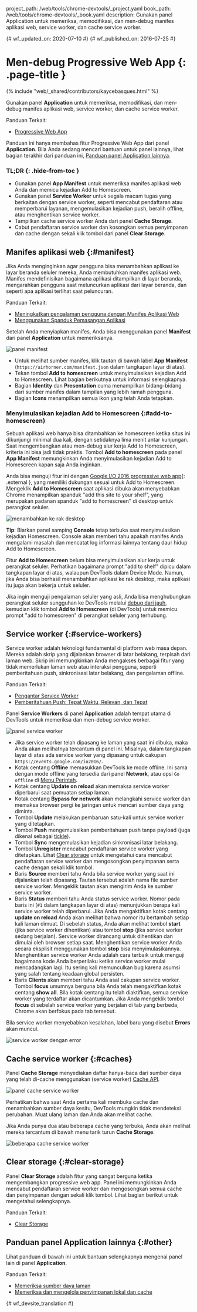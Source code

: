 project_path: /web/tools/chrome-devtools/_project.yaml
book_path: /web/tools/chrome-devtools/_book.yaml
description: Gunakan panel Application untuk memeriksa, memodifikasi, dan men-debug manifes aplikasi web, service worker, dan cache service worker.

{# wf_updated_on: 2020-07-10 #}
{# wf_published_on: 2016-07-25 #}

# Men-debug Progressive Web App {: .page-title }

{% include "web/_shared/contributors/kaycebasques.html" %}

Gunakan panel <strong>Application</strong> untuk memeriksa, memodifikasi,
dan men-debug manifes aplikasi web, service worker, dan cache service worker.

Panduan Terkait: 

* [Progressive Web App](/web/progressive-web-apps)

Panduan ini hanya membahas fitur Progressive Web App dari panel
**Application**. Bila Anda sedang mencari bantuan untuk panel lainnya, lihat
bagian terakhir dari panduan ini, [Panduan
panel Application lainnya](#other).


### TL;DR {: .hide-from-toc }
- Gunakan panel <strong>App Manifest</strong> untuk memeriksa manifes aplikasi web Anda dan memicu kejadian Add to Homescreen.
- Gunakan panel <strong>Service Worker</strong> untuk segala macam tugas yang berkaitan dengan service worker, seperti mencabut pendaftaran atau memperbarui layanan, mengemulasikan kejadian push, beralih offline, atau menghentikan service worker.
- Tampilkan cache service worker Anda dari panel <strong>Cache Storage</strong>.
- Cabut pendaftaran service worker dan kosongkan semua penyimpanan dan cache dengan sekali klik tombol dari panel <strong>Clear Storage</strong>.


## Manifes aplikasi web {:#manifest}

Jika Anda menginginkan agar pengguna bisa menambahkan aplikasi ke layar beranda seluler mereka,
Anda membutuhkan manifes aplikasi web. Manifes mendefinisikan bagaimana aplikasi ditampilkan di
layar beranda, mengarahkan pengguna saat meluncurkan aplikasi dari layar beranda, dan seperti
apa aplikasi terlihat saat peluncuran.

Panduan Terkait:

* [Meningkatkan pengalaman pengguna dengan Manifes
  Aplikasi Web](/web/fundamentals/web-app-manifest)
* [Menggunakan Spanduk
  Pemasangan Aplikasi](/web/fundamentals/app-install-banners)

Setelah Anda menyiapkan manifes, Anda bisa menggunakan panel **Manifest** dari panel
**Application** untuk memeriksanya.

![panel manifest][manifest]

* Untuk melihat sumber manifes, klik tautan di bawah label **App Manifest**
  (`https://airhorner.com/manifest.json` dalam tangkapan layar di atas).
* Tekan tombol **Add to homescreen** untuk menyimulasikan kejadian
  Add to Homescreen. Lihat bagian berikutnya untuk informasi selengkapnya.
* Bagian **Identity** dan **Presentation** cuma menampilkan bidang-bidang dari
  sumber manifes dalam tampilan yang lebih ramah pengguna.
* Bagian **Icons** menampilkan semua ikon yang telah Anda tetapkan.

[manifest]: images/manifest.png

### Menyimulasikan kejadian Add to Homescreen {:#add-to-homescreen}

Sebuah aplikasi web hanya bisa ditambahkan ke homescreen ketika situs ini dikunjungi minimal
dua kali, dengan setidaknya lima menit antar kunjungan. Saat mengembangkan atau
men-debug alur kerja Add to Homescreen, kriteria ini bisa jadi tidak praktis.
Tombol **Add to homescreen** pada panel **App Manifest** memungkinkan Anda
menyimulasikan kejadian Add to Homescreen kapan saja Anda inginkan.

Anda bisa menguji fitur ini dengan [Google I/O 2016 progressive web
app](https://events.google.com/io2016/){: .external }, yang memiliki dukungan sesuai untuk Add to
Homescreen. Mengeklik **Add to Homescreen** saat aplikasi dibuka akan menyebabkan
Chrome menampilkan spanduk "add this site to your shelf", yang merupakan
padanan spanduk "add to homescreen" di desktop untuk perangkat seluler.

![menambahkan ke rak desktop][shelf]

**Tip**: Biarkan panel samping **Console** tetap terbuka saat menyimulasikan kejadian
Homescreen. Console akan memberi tahu apakah manifes Anda mengalami masalah dan mencatat log informasi
lainnya tentang daur hidup Add to Homescreen.

Fitur **Add to Homescreen** belum bisa menyimulasikan alur kerja untuk perangkat
seluler. Perhatikan bagaimana prompt "add to shelf" dipicu dalam
tangkapan layar di atas, walaupun DevTools dalam Device Mode. Namun, jika Anda bisa
berhasil menambahkan aplikasi ke rak desktop, maka aplikasi itu juga
akan bekerja untuk seluler.

Jika ingin menguji pengalaman seluler yang asli, Anda bisa
menghubungkan perangkat seluler sungguhan ke DevTools melalui [debug dari jauh][debug
dari jauh], kemudian klik tombol **Add to Homescreen** (di DevTools)
untuk memicu prompt "add to homescreen" di perangkat seluler yang terhubung.

[shelf]: images/io.png
[debug dari jauh]: /web/tools/chrome-devtools/debug/remote-debugging/remote-debugging

## Service worker {:#service-workers}

Service worker adalah teknologi fundamental di platform web masa depan. Mereka
adalah skrip yang dijalankan browser di latar belakang, terpisah dari laman web.
Skrip ini memungkinkan Anda mengakses berbagai fitur yang tidak memerlukan laman web atau interaksi
pengguna, seperti pemberitahuan push, sinkronisasi latar belakang, dan pengalaman offline.

Panduan Terkait:

* [Pengantar Service Worker](/web/fundamentals/primers/service-worker)
* [Pemberitahuan Push: Tepat Waktu, Relevan, dan
  Tepat](/web/fundamentals/push-notifications)

Panel **Service Workers** di panel **Application** adalah tempat utama di
DevTools untuk memeriksa dan men-debug service worker.

![panel service worker][sw]

* Jika service worker telah dipasang ke laman yang saat ini dibuka, maka Anda akan melihatnya
  tercantum di panel ini. Misalnya, dalam tangkapan layar di atas ada service
  worker yang dipasang untuk cakupan `https://events.google.com/io2016/`.
* Kotak centang **Offline** memasukkan DevTools ke mode offline. Ini sama dengan
  mode offline yang tersedia dari panel **Network**, atau
  opsi `Go offline` di [Menu Perintah][cm].
* Kotak centang **Update on reload** akan memaksa service worker
  diperbarui saat pemuatan setiap laman.
* Kotak centang **Bypass for network** akan melangkahi service worker dan memaksa
  browser pergi ke jaringan untuk mencari sumber daya yang diminta.
* Tombol **Update** melakukan pembaruan satu-kali untuk service
  worker yang ditetapkan.
* Tombol **Push** mengemulasikan pemberitahuan push tanpa payload (juga dikenal
  sebagai [tickle][tickle]).
* Tombol **Sync** mengemulasikan kejadian sinkronisasi latar belakang.
* Tombol **Unregister** mencabut pendaftaran service worker yang ditetapkan. Lihat
  [Clear storage](#clear-storage) untuk mengetahui cara mencabut pendaftaran service worker dan
  mengosongkan penyimpanan serta cache dengan sekali klik tombol.
* Baris **Source** memberi tahu Anda bila service worker yang saat ini dijalankan
  telah dipasang. Tautan tersebut adalah nama file sumber service worker. Mengeklik
  tautan akan mengirim Anda ke sumber service worker.
* Baris **Status** memberi tahu Anda status service worker. Nomor pada
  baris ini (`#1` dalam tangkapan layar di atas) menunjukkan berapa kali service
  worker telah diperbarui. Jika Anda mengaktifkan kotak centang **update on reload**
  Anda akan melihat bahwa nomor itu bertambah setiap kali laman dimuat. Di sebelah
  status, Anda akan melihat tombol **start** (jika service worker dihentikan) atau tombol
  **stop** (jika service worker sedang berjalan). Service worker
  dirancang untuk dihentikan dan dimulai oleh browser setiap saat. Menghentikan
  service worker Anda secara eksplisit menggunakan tombol **stop** bisa menyimulasikannya.
  Menghentikan service worker Anda adalah cara terbaik untuk menguji bagaimana kode
  Anda berperilaku ketika service worker mulai mencadangkan lagi. Itu sering kali
  memunculkan bug karena asumsi yang salah tentang keadaan global persisten.
* Baris **Clients** akan memberi tahu Anda asal cakupan
 service worker. Tombol **focus** umumnya berguna bila Anda telah mengaktifkan kotak centang
  **show all**. Bila kotak centang itu telah diaktifkan, semua service
  worker yang terdaftar akan dicantumkan. Jika Anda mengeklik tombol **focus** di sebelah service
  worker yang berjalan di tab yang berbeda, Chrome akan berfokus pada tab tersebut.

Bila service worker menyebabkan kesalahan, label baru yang disebut **Errors** akan
muncul.

![service worker dengan error][errors]

[sw]: images/sw.png
[cm]: /web/tools/chrome-devtools/settings#command-menu
[tickle]: /web/fundamentals/push-notifications/how-push-works
[errors]: images/sw-error.png

## Cache service worker {:#caches}

Panel **Cache Storage** menyediakan daftar hanya-baca dari sumber daya yang
telah di-cache menggunakan (service worker) [Cache API][sw-cache].

![panel cache service worker][sw-cache-pane]

Perhatikan bahwa saat Anda pertama kali membuka cache dan menambahkan sumber daya kesitu, DevTools
mungkin tidak mendeteksi perubahan. Muat ulang laman dan Anda akan melihat cache.

Jika Anda punya dua atau beberapa cache yang terbuka, Anda akan melihat mereka tercantum di bawah menu tarik turun
**Cache Storage**.

![beberapa cache service worker][multiple-caches]

[sw-cache]: https://developer.mozilla.org/en-US/docs/Web/API/Cache
[sw-cache-pane]: images/sw-cache.png
[multiple-caches]: images/multiple-caches.png

## Clear storage {:#clear-storage}

Panel **Clear Storage** adalah fitur yang sangat berguna ketika
mengembangkan progressive web app. Panel ini memungkinkan Anda mencabut pendaftaran service worker
dan mengosongkan semua cache dan penyimpanan dengan sekali klik tombol. Lihat
bagian berikut untuk mengetahui selengkapnya.

Panduan Terkait:

* [Clear
  Storage](/web/tools/chrome-devtools/iterate/manage-data/local-storage#clear-storage)

## Panduan panel Application lainnya {:#other}

Lihat panduan di bawah ini untuk bantuan selengkapnya mengenai panel lain di panel
**Application**.

Panduan Terkait:

* [Memeriksa sumber daya laman](/web/tools/chrome-devtools/iterate/manage-data/page-resources)
* [Memeriksa dan mengelola penyimpanan lokal dan
  cache](/web/tools/chrome-devtools/iterate/manage-data/local-storage)


{# wf_devsite_translation #}
